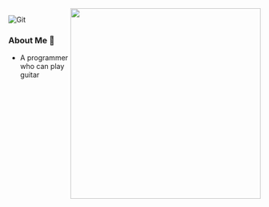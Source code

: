 <!--
**liangpengyv/liangpengyv** is a ✨ _special_ ✨ repository because its `README.md` (this file) appears on your GitHub profile.

Here are some ideas to get you started:

- 🔭 I’m currently working on ...
- 🌱 I’m currently learning ...
- 👯 I’m looking to collaborate on ...
- 🤔 I’m looking for help with ...
- 💬 Ask me about ...
- 📫 How to reach me: ...
- 😄 Pronouns: ...
- ⚡ Fun fact: ...
-->

<img align="right" width="380" src="https://github-readme-stats.vercel.app/api?username=liangpengyv&line_height=20&bg_color=151515&title_color=f3f3f3&border_color=30363d&text_color=f3f3f3"/>

![Git](https://img.shields.io/badge/-Git-F05032?style=flat-square&logo=git&logoColor=white)

### About Me 👋

- A programmer who can play guitar
